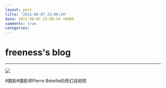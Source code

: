 ```yaml
---
layout: post
title: "2012-08-07 23:00:54"
date: 2012-08-07 23:00:54 +0800
comments: true
categories: 
---
```


# freeness's blog

----------

![](http://okqmqrbgo.bkt.clouddn.com/201208072300541.jpg)

>
\#摄影\#摄影师Pierre Beteille的奇幻自拍照